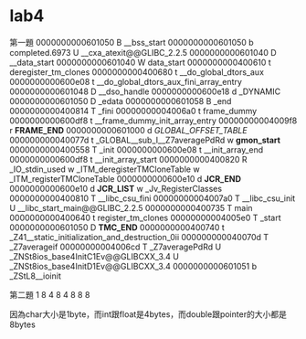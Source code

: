 # lab4

第一題
0000000000601050 B __bss_start
0000000000601050 b completed.6973
                 U __cxa_atexit@@GLIBC_2.2.5
0000000000601040 D __data_start
0000000000601040 W data_start
0000000000400610 t deregister_tm_clones
0000000000400680 t __do_global_dtors_aux
0000000000600e08 t __do_global_dtors_aux_fini_array_entry
0000000000601048 D __dso_handle
0000000000600e18 d _DYNAMIC
0000000000601050 D _edata
0000000000601058 B _end
0000000000400814 T _fini
00000000004006a0 t frame_dummy
0000000000600df8 t __frame_dummy_init_array_entry
00000000004009f8 r __FRAME_END__
0000000000601000 d _GLOBAL_OFFSET_TABLE_
000000000040077d t _GLOBAL__sub_I__Z7averagePdRd
                 w __gmon_start__
0000000000400558 T _init
0000000000600e08 t __init_array_end
0000000000600df8 t __init_array_start
0000000000400820 R _IO_stdin_used
                 w _ITM_deregisterTMCloneTable
                 w _ITM_registerTMCloneTable
0000000000600e10 d __JCR_END__
0000000000600e10 d __JCR_LIST__
                 w _Jv_RegisterClasses
0000000000400810 T __libc_csu_fini
00000000004007a0 T __libc_csu_init
                 U __libc_start_main@@GLIBC_2.2.5
0000000000400735 T main
0000000000400640 t register_tm_clones
00000000004005e0 T _start
0000000000601050 D __TMC_END__
0000000000400740 t _Z41__static_initialization_and_destruction_0ii
000000000040070d T _Z7averageif
00000000004006cd T _Z7averagePdRd
                 U _ZNSt8ios_base4InitC1Ev@@GLIBCXX_3.4
                 U _ZNSt8ios_base4InitD1Ev@@GLIBCXX_3.4
0000000000601051 b _ZStL8__ioinit


第二題
1 8
4 8
4 8
8 8

因為char大小是1byte，而int跟float是4bytes，而double跟pointer的大小都是8bytes
